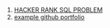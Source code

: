 1. [HACKER RANK SQL PROBLEM](https://github.com/chhayac/SQL-hackerrank-problems) 
2. [example github portfolio](https://chhayac.github.io/)
